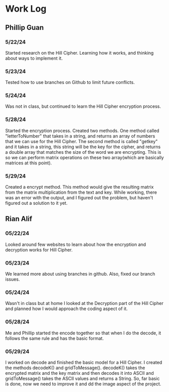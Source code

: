 # Work Log

## Phillip Guan

### 5/22/24

Started research on the Hill Cipher. Learning how it works, and thinking about ways to implement it.

### 5/23/24

Tested how to use branches on Github to limit future conflicts.

### 5/24/24

Was not in class, but continued to learn the Hill Cipher encryption process.

### 5/28/24

Started the encryption process. Created two methods. One method called "letterToNumber" that takes in a string, and returns an array of numbers that we can use for the Hill Cipher. The second method is called "getkey" and it takes in a string, this string will be the key for the cipher, and returns a double array that matches the size of the word we are encrypting. This is so we can perform matrix operations on these two array(which are basically matrices at this point).

### 5/29/24

Created a encrypt method. This method would give the resulting matrix from the matrix multiplication from the text and key. While working, there was an error with the output, and I figured out the problem, but haven't figured out a solution to it yet. 

## Rian Alif

### 05/22/24

Looked around few websites to learn about how the encryption and decryption works for Hill Cipher.

### 05/23/24

We learned more about using branches in github. Also, fixed our branch issues.

### 05/24/24

Wasn't in class but at home I looked at the Decryption part of the Hill Cipher and planned how I would approach the coding aspect of it.

### 05/28/24

Me and Phillip started the encode together so that when I do the decode, it follows the same rule and has the basic format. 

### 05/29/24

I worked on decode and finished the basic model for a Hill Cipher. I created the methods decodeK() and gridToMessage(). decodeK() takes the encrypted matrix and the key matrix and then decodes it into ASCII and gridToMessage() takes the ASCII values and returns a String. So, far basic is done, now we need to improve it and dd the image aspect of the project.
